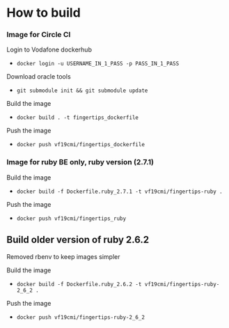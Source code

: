 # How to build

### Image for Circle CI

Login to Vodafone dockerhub
- `docker login -u USERNAME_IN_1_PASS -p PASS_IN_1_PASS`

Download oracle tools
- `git submodule init && git submodule update`

Build the image
- `docker build . -t fingertips_dockerfile`

Push the image
- `docker push vf19cmi/fingertips_dockerfile`

### Image for ruby BE only, ruby version (2.7.1)

Build the image
- `docker build -f Dockerfile.ruby_2.7.1 -t vf19cmi/fingertips-ruby .`

Push the image
- `docker push vf19cmi/fingertips_ruby`


## Build older version of ruby 2.6.2

Removed rbenv to keep images simpler

Build the image
- `docker build -f Dockerfile.ruby_2.6.2 -t vf19cmi/fingertips-ruby-2_6_2 .`

Push the image
- `docker push vf19cmi/fingertips-ruby-2_6_2`

